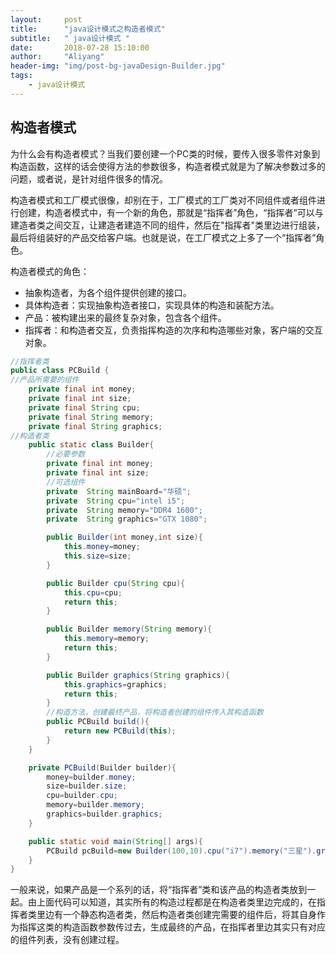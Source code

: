 ```yaml
---
layout:     post
title:      "java设计模式之构造者模式"
subtitle:   " java设计模式 "
date:       2018-07-28 15:10:00
author:     "Aliyang"
header-img: "img/post-bg-javaDesign-Builder.jpg"
tags:
    - java设计模式
---
```


## 构造者模式

为什么会有构造者模式？当我们要创建一个PC类的时候，要传入很多零件对象到构造函数，这样的话会使得方法的参数很多，构造者模式就是为了解决参数过多的问题，或者说，是针对组件很多的情况。

构造者模式和工厂模式很像，却别在于，工厂模式的工厂类对不同组件或者组件进行创建，构造者模式中，有一个新的角色，那就是“指挥者”角色，“指挥者”可以与建造者类之间交互，让建造者建造不同的组件，然后在"指挥者"类里边进行组装，最后将组装好的产品交给客户端。也就是说，在工厂模式之上多了一个“指挥者”角色。

构造者模式的角色：

* 抽象构造者，为各个组件提供创建的接口。
* 具体构造者：实现抽象构造者接口，实现具体的构造和装配方法。
* 产品：被构建出来的最终复杂对象，包含各个组件。
* 指挥者：和构造者交互，负责指挥构造的次序和构造哪些对象，客户端的交互对象。

``` java
//指挥者类
public class PCBuild {
//产品所需要的组件
    private final int money;
    private final int size;
    private final String cpu;
    private final String memory;
    private final String graphics;
//构造者类
    public static class Builder{
        //必要参数
        private final int money;
        private final int size;
        //可选组件
        private  String mainBoard="华硕";
        private  String cpu="intel i5";
        private  String memory="DDR4 1600";
        private  String graphics="GTX 1080";

        public Builder(int money,int size){
            this.money=money;
            this.size=size;
        }

        public Builder cpu(String cpu){
            this.cpu=cpu;
            return this;
        }

        public Builder memory(String memory){
            this.memory=memory;
            return this;
        }

        public Builder graphics(String graphics){
            this.graphics=graphics;
            return this;
        }
        //构造方法，创建最终产品，将构造者创建的组件传入其构造函数
        public PCBuild build(){
            return new PCBuild(this);
        }
    }

    private PCBuild(Builder builder){
        money=builder.money;
        size=builder.size;
        cpu=builder.cpu;
        memory=builder.memory;
        graphics=builder.graphics;
    }

    public static void main(String[] args){
        PCBuild pcBuild=new Builder(100,10).cpu("i7").memory("三星").graphics("1070").build();
    }
}
```

一般来说，如果产品是一个系列的话，将“指挥者”类和该产品的构造者类放到一起。由上面代码可以知道，其实所有的构造过程都是在构造者类里边完成的，在指挥者类里边有一个静态构造者类，然后构造者类创建完需要的组件后，将其自身作为指挥这类的构造函数参数传过去，生成最终的产品，在指挥者里边其实只有对应的组件列表，没有创建过程。